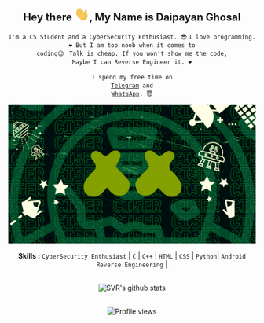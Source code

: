<div align="center">
<h2>Hey there <img src="https://github.com/SamirJanaOfficial/samirjanaofficial/blob/main/gifs/Hi.gif" width="30px">, My Name is Daipayan Ghosal</h2>

<div align="center" width="50">

<code>I'm a CS Student and a CyberSecurity Enthusiast. 😎</code>
<code>I love programming. ❤ But I am too noob when it comes to coding😉</code>
<code> Talk is cheap. If you won't show me the code, Maybe I can Reverse Engineer it. ❤</code>

<code>I spend my free time on <a href="https://t.me/ci5er">Telegram</a> and <a href="https://wa.link/lsncyv">WhatsApp</a>. 😇</code>

<img src="https://raw.githubusercontent.com/Ci5er-404/Ci5er-404/main/PSX_20201124_212548.jpg" alt="coding ?">

<b>Skills :</b> <code>CyberSecurity Enthusiast</code> | <code>C</code> | <code>C++</code> | <code>HTML</code> | <code>CSS</code> | <code>Python</code>| <code>Android Reverse Engineering</code> |

<br><img src="https://github-readme-stats.vercel.app/api?username=Ci5er-404&hide=prs,issues&show_icons=true&title_color=2979FF&text_color=000000&icon_color=2979FF&bg_color=ffffff" alt="SVR's github stats">

<br><img src="https://gpvc.arturio.dev/Ci5er-404" alt="Profile views">

</div>
